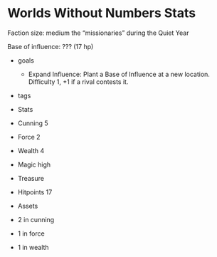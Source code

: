# Worlds Without Numbers Stats
Faction size: medium
the “missionaries” during the Quiet Year

Base of influence: ??? (17 hp)

- goals
	- Expand Influence: Plant a Base of Influence at a new location. Difficulty 1, +1 if a rival contests it.

- tags
- Stats

- Cunning 5
- Force 2
- Wealth 4

- Magic high
- Treasure 
- Hitpoints 17
- Assets

- 2 in cunning
- 1 in force
- 1 in wealth